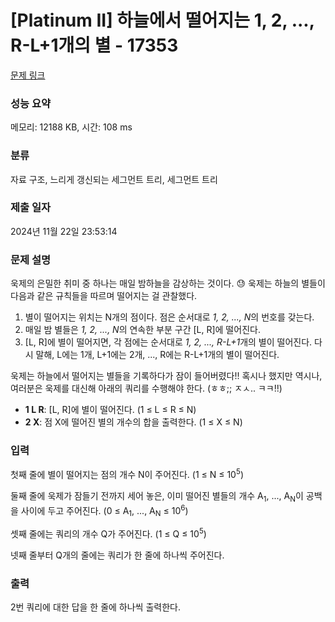 # [Platinum II] 하늘에서 떨어지는 1, 2, ..., R-L+1개의 별 - 17353 

[문제 링크](https://www.acmicpc.net/problem/17353) 

### 성능 요약

메모리: 12188 KB, 시간: 108 ms

### 분류

자료 구조, 느리게 갱신되는 세그먼트 트리, 세그먼트 트리

### 제출 일자

2024년 11월 22일 23:53:14

### 문제 설명

<p>욱제의 은밀한 취미 중 하나는 매일 밤하늘을 감상하는 것이다. 😓 욱제는 하늘의 별들이 다음과 같은 규칙들을 따르며 떨어지는 걸 관찰했다.</p>

<ol>
	<li>별이 떨어지는 위치는 N개의 점이다. 점은 순서대로 <em>1, 2, ..., N</em>의 번호를 갖는다.</li>
	<li>매일 밤 별들은 <em>1, 2, ..., N</em>의 연속한 부분 구간 [L, R]에 떨어진다.</li>
	<li>[L, R]에 별이 떨어지면, 각 점에는 순서대로 <em>1, 2, ..., R-L+1</em>개의 별이 떨어진다. 다시 말해, L에는 1개, L+1에는 2개, ..., R에는 R-L+1개의 별이 떨어진다.</li>
</ol>

<p>욱제는 하늘에서 떨어지는 별들을 기록하다가 잠이 들어버렸다!! 혹시나 했지만 역시나, 여러분은 욱제를 대신해 아래의 쿼리를 수행해야 한다. (ㅎㅎ;; ㅈㅅ.. ㅋㅋ!!)</p>

<ul>
	<li><strong>1 L R</strong>: [L, R]에 별이 떨어진다. (1 ≤ L ≤ R ≤ N)</li>
	<li><strong>2 X</strong>: 점 X에 떨어진 별의 개수의 합을 출력한다. (1 ≤ X ≤ N)</li>
</ul>

### 입력 

 <p>첫째 줄에 별이 떨어지는 점의 개수 N이 주어진다. (1 ≤ N ≤ 10<sup>5</sup>)</p>

<p>둘째 줄에 욱제가 잠들기 전까지 세어 놓은, 이미 떨어진 별들의 개수 A<sub>1</sub>, ..., A<sub>N</sub>이 공백을 사이에 두고 주어진다. (0 ≤ A<sub>1</sub>, ..., A<sub>N</sub> ≤ 10<sup>6</sup>)</p>

<p>셋째 줄에는 쿼리의 개수 Q가 주어진다. (1 ≤ Q ≤ 10<sup>5</sup>)</p>

<p>넷째 줄부터 Q개의 줄에는 쿼리가 한 줄에 하나씩 주어진다.</p>

### 출력 

 <p>2번 쿼리에 대한 답을 한 줄에 하나씩 출력한다.</p>

